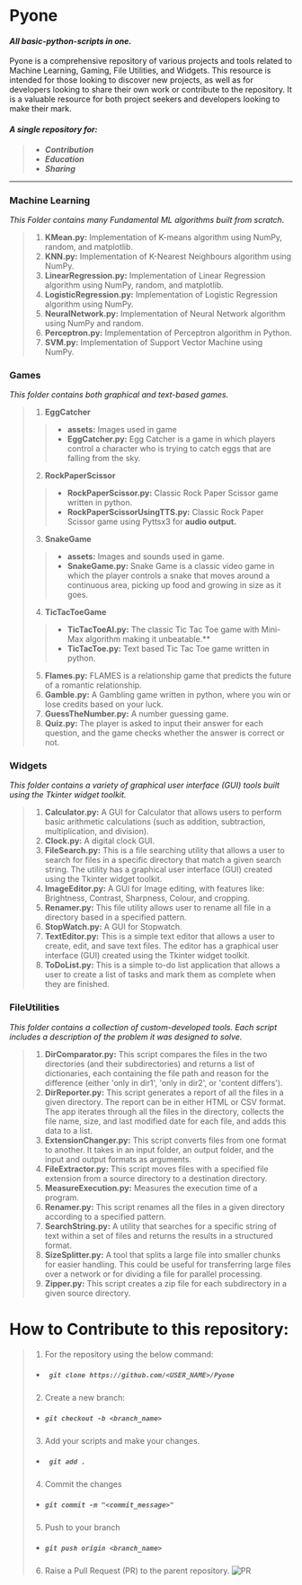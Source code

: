 ﻿
# Pyone

#### *All basic-python-scripts in one.*
Pyone is a comprehensive repository of various projects and tools related to Machine Learning, Gaming, File Utilities, and Widgets. This resource is intended for those looking to discover new projects, as well as for developers looking to share their own work or contribute to the repository. It is a valuable resource for both project seekers and developers looking to make their mark.
#### ***A single repository for:***
>- ***Contribution***
>- ***Education***
>- ***Sharing***
---


### Machine Learning
*This Folder contains many Fundamental ML algorithms built from scratch.*

> 1. **KMean.py:** Implementation of K-means algorithm using NumPy, random, and matplotlib.
> 2. **KNN.py:** Implementation of K-Nearest Neighbours algorithm using NumPy.
> 3. **LinearRegression.py:** Implementation of Linear Regression algorithm using NumPy, random, and matplotlib.
> 4. **LogisticRegression.py:** Implementation of Logistic Regression algorithm using NumPy.
> 5. **NeuralNetwork.py:** Implementation of Neural Network algorithm using NumPy and random.
> 6. **Perceptron.py:** Implementation of Perceptron algorithm in Python.
> 7. **SVM.py:** Implementation of Support Vector Machine using NumPy.

### Games 
*This folder contains both graphical and text-based games.*

> 1. **EggCatcher**
>>- **assets:** Images used in game
>>- **EggCatcher.py:** Egg Catcher is a game in which players control a character who is trying to catch eggs that are falling from the sky.
> 2. **RockPaperScissor**
>>- **RockPaperScissor.py:** Classic Rock Paper Scissor game written in python.
>>- **RockPaperScissorUsingTTS.py:** Classic Rock Paper Scissor game using Pyttsx3 for **audio output.**
> 3. **SnakeGame**
>>- **assets:** Images and sounds used in game.
>>- **SnakeGame.py:** Snake Game is a classic video game in which the player controls a snake that moves around a continuous area, picking up food and growing in size as it goes.
> 4. **TicTacToeGame**
>>- **TicTacToeAI.py:** The classic Tic Tac Toe game with Mini-Max algorithm making it unbeatable.** 
>>- **TicTacToe.py:** Text based Tic Tac Toe game written in python.
> 5. **Flames.py:** FLAMES is a relationship game that predicts the future of a romantic relationship.
> 6. **Gamble.py:** A Gambling game written in python, where you win or lose credits based on your luck.
> 7. **GuessTheNumber.py:** A number guessing game.
> 8. **Quiz.py:** The player is asked to input their answer for each question, and the game checks whether the answer is correct or not.

### Widgets
*This folder contains a variety of graphical user interface (GUI) tools built using the Tkinter widget toolkit.*

> 1. **Calculator.py:** A GUI for Calculator that allows users to perform basic arithmetic calculations (such as addition, subtraction, multiplication, and division).
> 1. **Clock.py:** A digital clock GUI.
> 1. **FileSearch.py:** This is a file searching utility that allows a user to search for files in a specific directory that match a given search string. The utility has a graphical user interface (GUI) created using the Tkinter widget toolkit.
> 1. **ImageEditor.py:** A GUI for Image editing, with features like: Brightness, Contrast, Sharpness, Colour, and cropping.
> 1. **Renamer.py:** This file utility allows user to rename all file in a directory based in a specified pattern.
> 1. **StopWatch.py:** A GUI for Stopwatch.
> 1. **TextEditor.py:** This is a simple text editor that allows a user to create, edit, and save text files. The editor has a graphical user interface (GUI) created using the Tkinter widget toolkit.
> 1. **ToDoList.py:** This is a simple to-do list application that allows a user to create a list of tasks and mark them as complete when they are finished.

### FileUtilities
*This folder contains a collection of custom-developed tools. Each script includes a description of the problem it was designed to solve.*

> 1. **DirComparator.py:** This script compares the files in the two directories (and their subdirectories) and returns a list of dictionaries, each containing the file path and reason for the difference (either 'only in dir1', 'only in dir2', or 'content differs').
> 1. **DirReporter.py:** This script generates a report of all the files in a given directory. The report can be in either HTML or CSV format. The app iterates through all the files in the directory, collects the file name, size, and last modified date for each file, and adds this data to a list.
> 1. **ExtensionChanger.py:** This script converts files from one format to another. It takes in an input folder, an output folder, and the input and output formats as arguments.
> 1. **FileExtractor.py:** This script moves files with a specified file extension from a source directory to a destination directory.
> 1. **MeasureExecution.py:** Measures the execution time of a program.
> 1. **Renamer.py:** This script renames all the files in a given directory according to a specified pattern.
> 1. **SearchString.py:** A utility that searches for a specific string of text within a set of files and returns the results in a structured format.
> 1. **SizeSplitter.py:** A tool that splits a large file into smaller chunks for easier handling. This could be useful for transferring large files over a network or for dividing a file for parallel processing.
> 1. **Zipper.py:** This script creates a zip file for each subdirectory in a given source directory.

# How to Contribute to this repository:
>1. For the repository using the below command:
>- ##### ` git clone https://github.com/<USER_NAME>/Pyone`
>2. Create a new branch:
>- ##### ` git checkout -b <branch_name> `
>3. Add your scripts and make your changes.
>- ##### ` git add .`
>4. Commit the changes
>- ##### `git commit -m "<commit_message>"`
>5. Push to your branch
>- ##### `git push origin <branch_name>`
>6. Raise a Pull Request (PR) to the parent repository.
![PR](https://docs.github.com/assets/cb-26570/images/help/pull_requests/pull-request-start-review-button.png)
